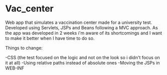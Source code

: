 # Vac_center

Web app that simulates a vaccination center made for a university test.
Developed using Servlets, JSPs and Beans following a MVC approach.
As the app was developed in 2 weeks i'm aware of its shortcomings and I want to make it better when I have time to do so.

Things to change:

-CSS (the test focused on the logic and not on the look so i didn't focus on it at all)
-Using relative paths instead of absolute ones
-Moving the JSPs in WEB-INF

